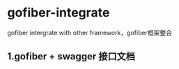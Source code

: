 # gofiber-integrate
gofiber intergrate with other framework，gofiber框架整合

## 1.gofiber + swagger 接口文档